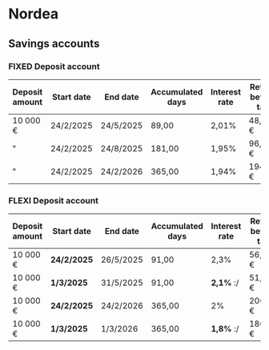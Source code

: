 # Nordea

## Savings accounts

### FIXED Deposit account
| Deposit amount | Start date | End date | Accumulated days | Interest rate | Return before tax | Tax | Return after tax |
| --- | --- | --- | --- | --- | --- | --- | --- |
| 10 000 € |	24/2/2025 |	24/5/2025 |	89,00 |	2,01% | 48,64 € | 14,59 € | 34,05 € |
| " | 24/2/2025 |	24/8/2025 |	181,00 |	1,95% | 96,23 € | 28,87 € | 67,36 € |
| " | 24/2/2025 |	24/2/2026 |	365,00 | 1,94% | 194,00 € | 58,20 € | 135,80 € |

### FLEXI Deposit account
| Deposit amount | Start date | End date | Accumulated days | Interest rate | Return before tax | Tax | Return after tax |
| --- | --- | --- | --- | --- | --- | --- | --- |
| 10 000 € | **24/2/2025** |	26/5/2025 |	91,00 |	2,3% |	  56,85 € | 17,06 € | 39,80 € |
| 10 000 € | **1/3/2025** |	31/5/2025 |	91,00 |	**2,1%** :/ | 51,95 € | 15,58 € | 36,36 € |
| 10 000 € | **24/2/2025** | 24/2/2026 | 365,00 | 2% | 200,00 € | 60,00 € | 140,00 € |
| 10 000 € | **1/3/2025** |	1/3/2026 | 365,00 | **1,8%** :/ | 180,00 € | 54,00 € | 126,00 € |
